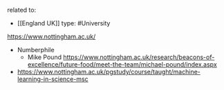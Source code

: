 related to:
- [[England UK]]
type: #University 

https://www.nottingham.ac.uk/
- Numberphile
	- Mike Pound https://www.nottingham.ac.uk/research/beacons-of-excellence/future-food/meet-the-team/michael-pound/index.aspx
- https://www.nottingham.ac.uk/pgstudy/course/taught/machine-learning-in-science-msc